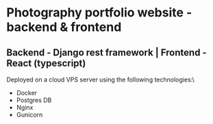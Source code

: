 # Photography portfolio website - backend & frontend

## Backend - Django rest framework | Frontend - React (typescript)

Deployed on a cloud VPS server using the following technologies:\
- Docker
- Postgres DB
- Nginx
- Gunicorn
